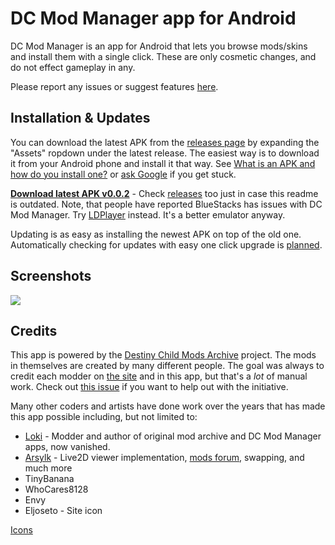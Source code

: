 # DC Mod Manager app for Android

DC Mod Manager is an app for Android that lets you browse mods/skins and install them with a single click. These are only cosmetic changes, and do not effect gameplay in any.

Please report any issues or suggest features [here](https://github.com/PhasmaExMachina/dc-mod-manager/issues).

## Installation & Updates

You can download the latest APK from the [releases page](https://github.com/PhasmaExMachina/dc-mod-manager/releases) by expanding the "Assets" ropdown under the latest release. The easiest way is to download it from your Android phone and install it that way. See [What is an APK and how do you install one?](https://www.androidpit.com/android-for-beginners-what-is-an-apk-file) or [ask Google](http://letmegooglethat.com/?q=how+to+install+apk) if you get stuck.

**[Download latest APK v0.0.2](https://github.com/PhasmaExMachina/dc-mod-manager/releases/download/v0.0.2/dcmodmanager-v0.0.2.apk)** - Check [releases](https://github.com/PhasmaExMachina/dc-mod-manager/releases) too just in case this readme is outdated. Note, that people have reported BlueStacks has issues with DC Mod Manager. Try [LDPlayer](https://www.ldplayer.net/) instead. It's a better emulator anyway.

Updating is as easy as installing the newest APK on top of the old one. Automatically checking for updates with easy one click upgrade is [planned](https://github.com/PhasmaExMachina/dc-mod-manager/issues/1).

## Screenshots

![](https://raw.githubusercontent.com/PhasmaExMachina/dc-mod-manager/master/screenshots/screenshot-1.jpg)

## Credits

This app is powered by the [Destiny Child Mods Archive](https://github.com/PhasmaExMachina/destiny-child-mods-archive) project. The mods in themselves are created by many different people. The goal was always to credit each modder on [the site](https://phasmaexmachina.github.io/destiny-child-mods-archive/) and in this app, but that's a _lot_ of manual work. Check out [this issue](https://github.com/PhasmaExMachina/destiny-child-mods-archive/issues/2) if you want to help out with the initiative.

Many other coders and artists have done work over the years that has made this app possible including, but not limited to:

* [Loki](https://en.wikipedia.org/wiki/Loki) - Modder and author of original mod archive and DC Mod Manager apps, now vanished.
* [Arsylk](https://github.com/Arsylk) - Live2D viewer implementation, [mods forum](https://arsylk.pythonanywhere.com/apk/view_models), swapping, and much more
* TinyBanana
* WhoCares8128
* Envy
* Eljoseto - Site icon

[Icons](https://materialdesignicons.com/)